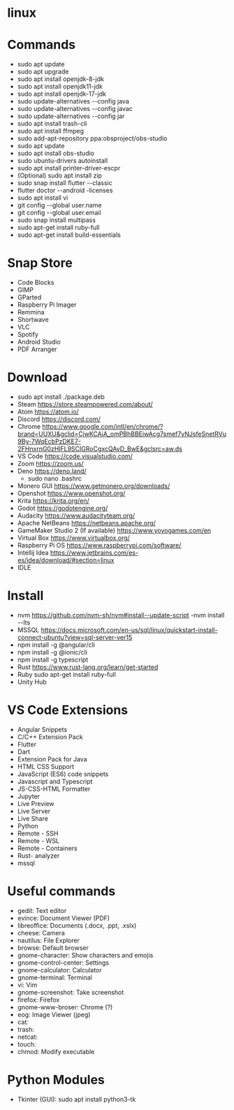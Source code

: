 # linux

# Commands
- sudo apt update
- sudo apt upgrade
- sudo apt install openjdk-8-jdk
- sudo apt install openjdk11-jdk
- sudo apt install openjdk-17-jdk
- sudo update-alternatives --config java
- sudo update-alternatives --config javac
- sudo update-alternatives --config jar
- sudo apt install trash-cli
- sudo apt install ffmpeg
- sudo add-apt-repository ppa:obsproject/obs-studio
- sudo apt update
- sudo apt install obs-studio
- sudo ubuntu-drivers autoinstall
- sudo apt install printer-driver-escpr
- (Optional) sudo apt install zip
- sudo snap install flutter --classic
- flutter doctor --android -licenses
- sudo apt install vi
- git config --global user.name
- git config --global user.email
- sudo snap install multipass
- sudo apt-get install ruby-full
- sudo apt-get install build-essentials

# Snap Store
- Code Blocks
- GIMP
- GParted
- Raspberry Pi Imager
- Remmina
- Shortwave
- VLC
- Spotify
- Android Studio
- PDF Arranger

# Download
- sudo apt install ./package.deb
- Steam https://store.steampowered.com/about/
- Atom https://atom.io/
- Discord https://discord.com/
- Chrome https://www.google.com/intl/en/chrome/?brand=UUXU&gclid=CjwKCAiA_omPBhBBEiwAcg7smef7yNJsfeSnetRVu9By-7WqEcbPzDKE7-2FHnxrnG0zHlFL9SCIGRoCgxcQAvD_BwE&gclsrc=aw.ds
- VS Code https://code.visualstudio.com/
- Zoom https://zoom.us/
- Deno https://deno.land/
    - sudo nano .bashrc
- Monero GUI https://www.getmonero.org/downloads/
- Openshot https://www.openshot.org/
- Krita https://krita.org/en/
- Godot https://godotengine.org/
- Audacity https://www.audacityteam.org/
- Apache NetBeans https://netbeans.apache.org/
- GameMaker Studio 2 (If available) https://www.yoyogames.com/en
- Virtual Box https://www.virtualbox.org/
- Raspberry Pi OS https://www.raspberrypi.com/software/
- Intellij Idea https://www.jetbrains.com/es-es/idea/download/#section=linux
- IDLE

# Install
- nvm https://github.com/nvm-sh/nvm#install--update-script
-nvm install --lts
- MSSQL https://docs.microsoft.com/en-us/sql/linux/quickstart-install-connect-ubuntu?view=sql-server-ver15
- npm install -g @angular/cli
- npm install -g @ionic/cli
- npm install -g typescript
- Rust https://www.rust-lang.org/learn/get-started
- Ruby sudo apt-get install ruby-full
- Unity Hub

# VS Code Extensions
- Angular Snippets
- C/C++ Extension Pack
- Flutter
- Dart
- Extension Pack for Java
- HTML CSS Support
- JavaScript (ES6) code snippets
- Javascript and Typescript
- JS-CSS-HTML Formatter
- Jupyter
- Live Preview
- Live Server
- Live Share
- Python
- Remote - SSH
- Remote - WSL
- Remote - Containers
- Rust- analyzer
- mssql

# Useful commands
- gedit: Text editor
- evince: Document Viewer (PDF)
- libreoffice: Documents (.docx, .ppt, .xslx)
- cheese: Camera
- nautilus: File Explorer
- browse: Default browser
- gnome-character: Show characters and emojis
- gnome-control-center: Settings
- gnome-calculator: Calculator
- gnome-terminal: Terminal
- vi: Vim
- gnome-screenshot: Take screenshot
- firefox: Firefox
- gnome-www-broser: Chrome (?)
- eog: Image Viewer (jpeg)
- cat: 
- trash: 
- netcat: 
- touch: 
- chmod: Modify executable

# Python Modules
- Tkinter (GUI): sudo apt install python3-tk
